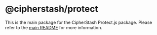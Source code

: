 # @cipherstash/protect

This is the main package for the CipherStash Protect.js package.
Please refer to the [main README](https://github.com/cipherstash/protectjs) for more information.